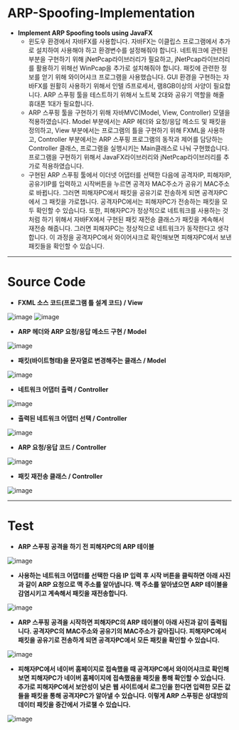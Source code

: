 # ARP-Spoofing-Implementation
+ **Implement ARP Spoofing tools using JavaFX**
  + 윈도우 환경에서 자바FX를 사용합니다. 자바FX는 이클립스 프로그램에서 추가로 설치하여 사용해야 하고 환경변수를 설정해줘야 합니다. 네트워크에 관련된 부분을 구현하기 위해 jNetPcap라이브러리가 필요하고, jNetPcap라이브러리를 활용하기 위해선 WinPcap을 추가로 설치해줘야 합니다. 패킷에 관련한 정보를 얻기 위해 와이어샤크 프로그램을 사용했습니다. GUI 환경을 구현하는 자바FX를 원활히 사용하기 위해서 인텔 i5프로세서, 램8GB이상의 사양이 필요합니다. ARP 스푸핑 툴을 테스트하기 위해서 노트북 2대와 공유기 역할을 해줄 휴대폰 1대가 필요합니다.
  + ARP 스푸핑 툴을 구현하기 위해 자바MVC(Model, View, Controller) 모델을 적용하였습니다. Model 부분에서는 ARP 헤더와 요청/응답 메소드 및 패킷을 정의하고, View 부분에서는 프로그램의 틀을 구현하기 위해 FXML을 사용하고, Controller 부분에서는 ARP 스푸핑 프로그램의 동작과 제어를 담당하는 Controller 클래스, 프로그램을 실행시키는 Main클래스로 나눠 구현했습니다. 프로그램을 구현하기 위해서 JavaFX라이브러리와 jNetPcap라이브러리를 추가로 적용하였습니다.
  + 구현된 ARP 스푸핑 툴에서 이더넷 어댑터를 선택한 다음에 공격자IP, 피해자IP, 공유기IP를 입력하고 시작버튼을 누르면 공격자 MAC주소가 공유기 MAC주소로 바뀝니다. 그러면 피해자PC에서 패킷을 공유기로 전송하게 되면 공격자PC에서 그 패킷을 가로챕니다. 공격자PC에서는 피해자PC가 전송하는 패킷을 모두 확인할 수 있습니다. 또한, 피해자PC가 정상적으로 네트워크를 사용하는 것처럼 하기 위해서 자바FX에서 구현된 패킷 재전송 클래스가 패킷을 계속해서 재전송 해줍니다. 그러면 피해자PC는 정상적으로 네트워크가 동작한다고 생각합니다. 이 과정을 공격자PC에서 와이어샤크로 확인해보면 피해자PC에서 보낸 패킷들을 확인할 수 있습니다.
***
# Source Code
+ **FXML 소스 코드(프로그램 틀 설계 코드) / View**

![image](https://user-images.githubusercontent.com/84726924/199727906-bc64373e-4565-4d42-8120-f65f4376c5c3.png)
![image](https://user-images.githubusercontent.com/84726924/199728644-d3afda3f-7337-4946-ab7a-ab2979dadd2d.png)
+ **ARP 헤더와 ARP 요청/응답 메소드 구현 / Model**

![image](https://user-images.githubusercontent.com/84726924/199728812-f261a3ed-74e0-47e4-a21b-6ed9994ea135.png)
+ **패킷(바이트형태)을 문자열로 변경해주는 클래스 / Model**

![image](https://user-images.githubusercontent.com/84726924/199728906-39a0875e-074d-4b07-9795-41d44f920490.png)
+ **네트워크 어댑터 출력 / Controller**

![image](https://user-images.githubusercontent.com/84726924/199729188-6233f97b-6f85-4ad0-af03-faab25791ad0.png)
+ **출력된 네트워크 어댑터 선택 / Controller**

![image](https://user-images.githubusercontent.com/84726924/199729313-e6bc3352-2cae-43a4-b5ab-cf68c28a0c31.png)
+ **ARP 요청/응답 코드 / Controller**

![image](https://user-images.githubusercontent.com/84726924/199729374-cbb86bc3-5f32-4217-984c-443c4f25526c.png)
+ **패킷 재전송 클래스 / Controller**

![image](https://user-images.githubusercontent.com/84726924/199729438-56b2a7e5-98cf-4b19-8bdf-c342040f6c10.png)
***
# Test
+ **ARP 스푸핑 공격을 하기 전 피해자PC의 ARP 테이블**

![image](https://user-images.githubusercontent.com/84726924/199729582-fe34f6d2-ce08-416e-aaaa-ac1fa4943dea.png)
+ **사용하는 네트워크 어댑터를 선택한 다음 IP 입력 후 시작 버튼을 클릭하면 아래 사진과 같이 ARP 요청으로 맥 주소를 알아냅니다. 맥 주소를 알아냈으면 ARP 테이블을 감염시키고 계속해서 패킷을 재전송합니다.**

![image](https://user-images.githubusercontent.com/84726924/199729672-35c8dc3d-baa9-49ed-b456-759457bdeb63.png)
+ **ARP 스푸핑 공격을 시작하면 피해자PC의 ARP 테이블이 아래 사진과 같이 출력됩니다. 공격자PC의 MAC주소와 공유기의 MAC주소가 같아집니다. 피해자PC에서 패킷을 공유기로 전송하게 되면 공격자PC에서 모든 패킷을 확인할 수 있습니다.**

![image](https://user-images.githubusercontent.com/84726924/199729728-89124c49-309a-4ffe-9620-e8251992d133.png)
+ **피해자PC에서 네이버 홈페이지로 접속했을 때 공격자PC에서 와이어샤크로 확인해보면 피해자PC가 네이버 홈페이지에 접속했음을 패킷을 통해 확인할 수 있습니다. 추가로 피해자PC에서 보안성이 낮은 웹 사이트에서 로그인을 한다면 입력한 모든 값들을 패킷을 통해 공격자PC가 알아낼 수 있습니다. 이렇게 ARP 스푸핑은 상대방의 데이터 패킷을 중간에서 가로챌 수 있습니다.**

![image](https://user-images.githubusercontent.com/84726924/199729793-cf09fb25-f198-4753-98fc-f361a078a0cb.png)

